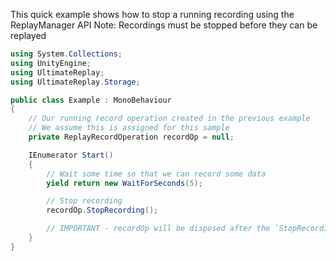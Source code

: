 ﻿
This quick example shows how to stop a running recording using the ReplayManager API
Note: Recordings must be stopped before they can be replayed

```cs
using System.Collections;
using UnityEngine;
using UltimateReplay;
using UltimateReplay.Storage;

public class Example : MonoBehaviour
{
    // Our running record operation created in the previous example
    // We assume this is assigned for this sample
	private ReplayRecordOperation recordOp = null;

    IEnumerator Start()
    {
        // Wait some time so that we can record some data
        yield return new WaitForSeconds(5);

        // Stop recording
        recordOp.StopRecording();

        // IMPORTANT - recordOp will be disposed after the `StopRecording` call.
    }
}
```

